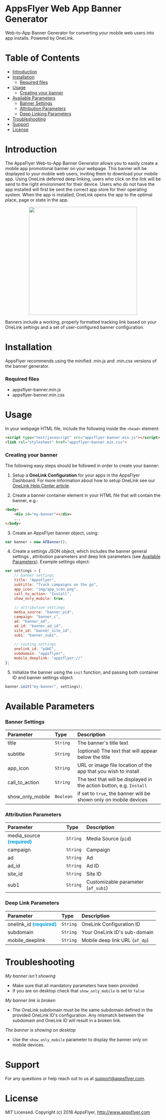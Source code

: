 AppsFlyer Web App Banner Generator
==================================

Web-to-App Banner Generator for converting your mobile web users into app installs. Powered by OneLink.

# Table of Contents
- [Introduction](#introduction)
- [Installation](#installation)
    - [Required files](#required-files)
- [Usage](#usage)
    - [Creating your banner](#creating-your-banner)
- [Available Parameters](#available-parameters)
    - [Banner Settings](#banner-settings)
    - [Attribution Parameters](#attribution-parameters)
    - [Deep Linking Parameters](#deep-linking-parameters)
- [Troubleshooting](#troubleshooting)
- [Support](#support)
- [License](#license)

# Introduction
The AppsFlyer Web-to-App Banner Generator allows you to easily create a mobile app promotional banner on your webpage. This banner will be displayed to your mobile web users, inviting them to download your mobile app. Using OneLink deferred deep linking, users who click on the link will be send to the right environment for their device. Users who do not have the app installed will first be sent the correct app store for their operating system. When the app is installed, OneLink opens the app to the optimal place, page or state in the app.

<p align="center">
  <img src="img/sample.png" width="350"/> 
</p>

Banners include a working, properly formatted tracking link based on your OneLink settings and a set of user-configured banner configuration.


# Installation
AppsFlyer recommends using the minified .min.js and .min.css versions of the banner generator.

### Required files
* appsflyer-banner.min.js
* appsflyer-banner.min.css


# Usage
In your webpage HTML file, include the following inside the `<head>` element:
```html
<script type="text/javascript" src="appsflyer-banner.min.js"></script>
<link rel="stylesheet" href="appsflyer-banner.min.css">
```

### Creating your banner
The following easy steps should be followed in order to create your banner:

1. Setup a **OneLink Configuration** for your apps in the AppsFlyer Dashboard. For more information about how to setup OneLink see our <a href="https://support.appsflyer.com/hc/en-us/articles/207032246-OneLink-Basic-Setup-Guide" target="_blank">OneLink Help Center article</a>.

2. Create a banner container element in your HTML file that will contain the banner, e.g.:
```html
<body>
    <div id="my-banner"></div>
    ...
</body>
```

3. Create an AppsFlyer banner object, using:
```js
var banner = new AFBanner();
```

4. Create a settings JSON object, which includes the banner general settings , attribution parameters and deep link parameters (see [Available Parameters](#available-parameters)). Example settings object:
```js
var settings = {
    // banner settings
    title: "AppsFlyer",
    subtitle: "Track campaigns on the go",
    app_icon: "img/app_icon.png",
    call_to_action: "Install",
    show_only_mobile: true,
    
    // attribution settings
    media_source: "banner_pid",
    campaign: "banner_c",
    ad: "banner_ad",
    ad_id: "banner_ad_id",
    site_id: "banner_site_id",
    sub1: "banner_sub1",
    
    // routing settings
    onelink_id: "pGHC",
    subdomain: "appsflyer",
    mobile_deeplink: "appsflyer://"
};
```

5. Initialize the banner using the `init` function, and passing both container ID and banner settings object.
```js
banner.init("my-banner", settings);
``` 


# Available Parameters

### Banner Settings
| Parameter | Type | Description |
|:---|:---|:---|
| title | `String` | The banner's title text |
| subtitle | `String` | (optional) The text that will appear below the title |
| app_icon | `String` | URL or image file location of the app that you wish to install |
| call_to_action | `String` | The text that will be displayed in the action button, e.g. `Install` |
| show_only_mobile | `Boolean` | if set to `true`, the banner will be shown only on mobile devices |


### Attribution Parameters
| Parameter | Type | Description |
|:---|:---|:---|
| media_source <span style="color:#009fdf">**(required)**</span> | `String` | Media Source (`pid`)|
| campaign | `String` | Campaign |
| ad | `String` | Ad |
| ad_id | `String` | Ad ID |
| site_id | `String` | Site ID |
| sub1 | `String` | Customizable parameter (`af_sub1`) |


### Deep Link Parameters
| Parameter | Type | Description |
|:---|:---|:---|
| onelink_id <span style="color:#009fdf">**(required)**</span>| `String` | OneLink Configuration ID |
| subdomain | `String` | Your OneLink ID's sub-domain |
| mobile_deeplink | `String` | Mobile deep link URL (`af_dp`) |


# Troubleshooting
*My banner isn't showing*
* Make sure that all mandatory parameters have been provided
* If you are on desktop check that `show_only_mobile` is set to `false`

*My banner link is broken*
* The OneLink subdomain must be the same subdomain defined in the provided OneLink ID's configuration.  Any mismatch between the subdomain and OneLink ID will result in a broken link.

*The banner is showing on desktop*
* Use the `show_only_mobile` parameter to display the banner only on mobile devices.


# Support
For any questions or help reach out to us at [support@appsflyer.com](support@appsflyer.com).


# License
MIT Licensed. Copyright (c) 2018 AppsFlyer, <a href="http://www.appsflyer.com" target="_blank">http://www.appsflyer.com</a>
